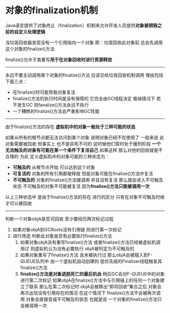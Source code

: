 # 对象的finalization机制

Java语言提供了对象终止（finalization）机制来允许开发人员提供**对象被销毁之前的自定义处理逻辑**

当垃圾回收器发现没有一个引用指向一个对象 即：垃圾回收此对象前 总会先调用这个对象的finalize()方法

finalize()允许子类重写**用于在对象回收时进行资源释放**

***

永远不要主动调用某个对象的finalize()方法 应该交给垃圾回收机制调用 理由包括下面三点：

+ 在finalize()时可能导致对象复活
+ finalize()方法的执行时间是没有保障的 它完全由GC线程决定 极端情况下 若不发生GC 则fanalize()方法永远不执行
+ 一个糟糕的finalize()方法会严重影响GC性能

***

由于finalize()方法的存在 **虚拟机中的对象一般处于三种可能的状态**

如果从所有的根节点都无法访问到某个对象 说明对象已经不在使用了 一般来说 此对象需要被回收 但事实上 也不是非死不可的 这时候他们暂时处于缓刑阶段 **一个无法触及的对象有可能在某一个条件下复活自己** 如果这样 那么对他的回收就是不合理的 为此 定义虚拟机中的对象可能的三种状态为：

+ **可触及的** 从根节点开始 可以达到这个对象
+ **可复活的** 对象的所有引用都被释放 但是对象可能在finalize()方法中复活
+ **不可触及的** 对象的finalize()方法被调用 并且没有复活 那么就会进入不可触及状态 不可触及的对象不可能被复活 因为**finalize()方法只能被调用一次**

以上三种状态中 是由于finalize()方法的存在 进行的区分 只有在对象不可触及时候才可以被回收

***

判断一个对象objA是否可回收 至少要经历两次标记过程

1. 如果对象objA到GCRoots没有引用链 则进行第一次标记
2. 进行筛选 判断此对象是否有必要执行finalize()方法
   1. 如果对象objA没有重写finalize()方法 或者finalize()方法已经被虚拟机调用过 则虚拟机认为没有必要执行 objA被判定为不可触及的
   2. 如果对象重写了finalize()方法 且未被执行过 那么objA会被插入到F-QUEUE队列中 由一个虚拟机自动创建的 低优先级的Finalizer线程触发其finalize()方法
   3. **finalize()方法是对象逃脱死亡的最后机会** 稍后GC会对F-QUEUE中的对象进行第二次标记 如果objA在finalize()方法中与引用链上的任何一个对象建立了联系 那么在第二次标记时 objA会被移出“即将回收”集合之后 对象会再次出现没有引用存在的情况 在这个情况下 finalize()方法不会被再次调用 对象会直接变成不可触及的状态 也就是说 一个对象的finalize()方法只会被调用一次




